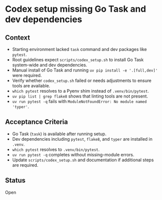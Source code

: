 # Codex setup missing Go Task and dev dependencies

## Context
- Starting environment lacked `task` command and dev packages like `pytest`.
- Root guidelines expect `scripts/codex_setup.sh` to install Go Task system-wide and dev dependencies.
- Manual install of Go Task and running `uv pip install -e '.[full,dev]'` were required.
- Verify whether `codex_setup.sh` failed or needs adjustments to ensure tools are available.
- `which pytest` resolves to a Pyenv shim instead of `.venv/bin/pytest`.
- `uv pip list | grep flake8` shows that linting tools are not present.
- `uv run pytest -q` fails with `ModuleNotFoundError: No module named 'typer'`.

## Acceptance Criteria
- Go Task (`task`) is available after running setup.
- Dev dependencies including `pytest`, `flake8`, and `typer` are installed in `.venv`.
- `which pytest` resolves to `.venv/bin/pytest`.
- `uv run pytest -q` completes without missing-module errors.
- Update `scripts/codex_setup.sh` and documentation if additional steps are required.

## Status
Open
